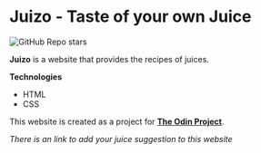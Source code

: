 # Juizo - Taste of your own Juice

![GitHub Repo stars](https://img.shields.io/github/stars/wajid-nv/juizo?style=social)

**Juizo** is a website that provides the recipes of juices.

**Technologies**

- HTML
- CSS

This website is created as a project for [**The Odin Project**](https://theodinproject.com).

_There is an link to add your juice suggestion to this website_
